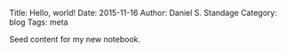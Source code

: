 Title: Hello, world!
Date: 2015-11-16
Author: Daniel S. Standage
Category: blog
Tags: meta

Seed content for my new notebook.
